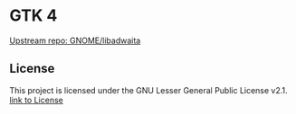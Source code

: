 # GTK 4

[Upstream repo: GNOME/libadwaita](https://gitlab.gnome.org/GNOME/libadwaita/-/tree/main/src/stylesheet)

## License

This project is licensed under the GNU Lesser General Public License v2.1. [link to License](https://gitlab.gnome.org/GNOME/libadwaita/-/blob/main/COPYING)

